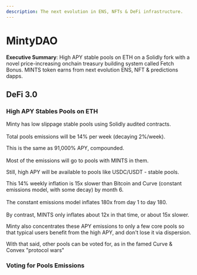 ```yaml
---
description: The next evolution in ENS, NFTs & DeFi infrastructure.
---
```


# MintyDAO

**Executive Summary**: High APY stable pools on ETH on a Solidly fork with a novel price-increasing onchain treasury building system called Fetch Bonus. MINTS token earns from next evolution ENS, NFT & predictions dapps.

## DeFi 3.0

### High APY Stables Pools on ETH

Minty has low slippage stable pools using Solidly audited contracts.\
\
Total pools emissions will be 14% per week (decaying 2%/week). &#x20;

This is the same as 91,000% APY, compounded.\
\
Most of the emissions will go to pools with MINTS in them.

Still, high APY will be available to pools like USDC/USDT - stable pools.

This 14% weekly inflation is 15x slower than Bitcoin and Curve (constant emissions model, with some decay) by month 6. \
\
The constant emissions model inflates 180x from day 1 to day 180.\
\
By contrast, MINTS only inflates about 12x in that time, or about 15x slower.

Minty also concentrates these APY emissions to only a few core pools so that typical users benefit from the high APY, and don't lose it via dispersion.

With that said, other pools can be voted for, as in the famed Curve & Convex "protocol wars"

### Voting for Pools Emissions




